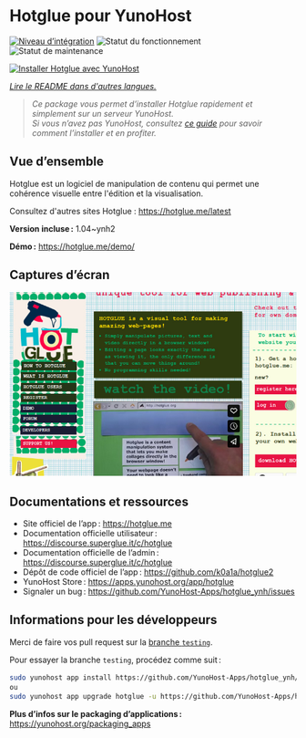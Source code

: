 <!--
Nota bene : ce README est automatiquement généré par <https://github.com/YunoHost/apps/tree/master/tools/readme_generator>
Il NE doit PAS être modifié à la main.
-->

# Hotglue pour YunoHost

[![Niveau d’intégration](https://dash.yunohost.org/integration/hotglue.svg)](https://ci-apps.yunohost.org/ci/apps/hotglue/) ![Statut du fonctionnement](https://ci-apps.yunohost.org/ci/badges/hotglue.status.svg) ![Statut de maintenance](https://ci-apps.yunohost.org/ci/badges/hotglue.maintain.svg)

[![Installer Hotglue avec YunoHost](https://install-app.yunohost.org/install-with-yunohost.svg)](https://install-app.yunohost.org/?app=hotglue)

*[Lire le README dans d'autres langues.](./ALL_README.md)*

> *Ce package vous permet d’installer Hotglue rapidement et simplement sur un serveur YunoHost.*  
> *Si vous n’avez pas YunoHost, consultez [ce guide](https://yunohost.org/install) pour savoir comment l’installer et en profiter.*

## Vue d’ensemble

Hotglue est un logiciel de manipulation de contenu qui permet une cohérence visuelle entre l'édition et la visualisation.

Consultez d'autres sites Hotglue : https://hotglue.me/latest

**Version incluse :** 1.04~ynh2

**Démo :** <https://hotglue.me/demo/>

## Captures d’écran

![Capture d’écran de Hotglue](./doc/screenshots/screenshot.jpg)

## Documentations et ressources

- Site officiel de l’app : <https://hotglue.me>
- Documentation officielle utilisateur : <https://discourse.superglue.it/c/hotglue>
- Documentation officielle de l’admin : <https://discourse.superglue.it/c/hotglue>
- Dépôt de code officiel de l’app : <https://github.com/k0a1a/hotglue2>
- YunoHost Store : <https://apps.yunohost.org/app/hotglue>
- Signaler un bug : <https://github.com/YunoHost-Apps/hotglue_ynh/issues>

## Informations pour les développeurs

Merci de faire vos pull request sur la [branche `testing`](https://github.com/YunoHost-Apps/hotglue_ynh/tree/testing).

Pour essayer la branche `testing`, procédez comme suit :

```bash
sudo yunohost app install https://github.com/YunoHost-Apps/hotglue_ynh/tree/testing --debug
ou
sudo yunohost app upgrade hotglue -u https://github.com/YunoHost-Apps/hotglue_ynh/tree/testing --debug
```

**Plus d’infos sur le packaging d’applications :** <https://yunohost.org/packaging_apps>
